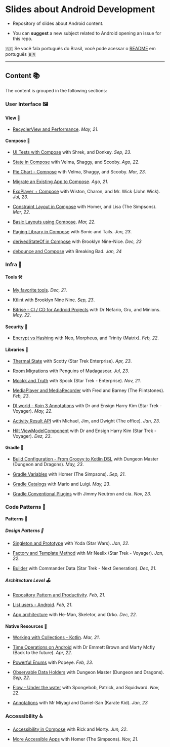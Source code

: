 # Slides about Android Development

- Repository of slides about Android content.

- You can **suggest** a new subject related to Android opening an issue for this repo.

 🇧🇷 Se você fala português do Brasil, você pode acessar o [README](README_pt-br.md) em português 🇧🇷

---

## Content 📚

The content is grouped in the following sections:

### User Interface 🖼️

#### View 🌟

- [RecyclerView and Performance](https://jamboard.google.com/d/1mjENz8hBH8C98u5Lz06GO4u1Ty13Mhr6MizVrr0WOEA/edit?usp=share_link). *May, 21*.

#### Compose 🤩

- [UI Tests with Compose](https://docs.google.com/presentation/d/14aWCAt0zquCZSQOotnayUIaQ8xXFnHO0SEhzFb_FipY/edit?usp=share_link) with Shrek, and Donkey. *Sep, 23*.

- [State in Compose](https://docs.google.com/presentation/d/1I0v9jJH3ubpS3RDosKA2IJQbhQAXZg9v1lPl4_pAr_Q/edit?usp=share_link) with Velma, Shaggy, and Scooby. *Ago, 22*.

- [Pie Chart - Compose](https://docs.google.com/presentation/d/13G8vpOUqeSwZLrFae0DeyfLucHZQRH9QqvZNOfcLwQM/edit?usp=share_link) with Velma, Shaggy, and Scooby. *Mar, 23*.

- [Migrate an Existing App to Compose](https://jamboard.google.com/d/1qj0Va2wpT2TtWoJVDlvtTtOeJ8oCSznaJ7CWdMmJaSQ/edit?usp=share_link). *Ago, 21*.

- [ExoPlayer + Compose](https://docs.google.com/presentation/d/12zpWhriXG4Y7y-SYsJYi2jmvs2PfOmw7uPbhjwWAexI/edit?usp=share_link) with Wiston, Charon, and Mr. Wick (John Wick). *Jul, 23*.

- [Constraint Layout in Compose](https://docs.google.com/presentation/d/1pjZgfBYtNLSI1d4kWWXnH3cayArsy_fLXB1kKcy6fWI/edit?usp=share_link) with Homer, and Lisa (The Simpsons). *Mar, 22*.

- [Basic Layouts using Compose](https://docs.google.com/presentation/d/1Lngv4uyb8SP5j6l1WfpSNK-896qapD1cRZi9HJZRmxw/edit?usp=share_link). *Mar, 22*.

- [Paging Library in Compose](https://docs.google.com/presentation/d/1X6s1qgUuse8sgCODfZv6sDJtJXmEWOB-xig80B_aXH0/edit?usp=share_link) with Sonic and Tails. *Jun, 23*.

- [derivedStateOf in Compose](https://docs.google.com/presentation/d/1tU9S8MuaOM9jxyo8ZVodlub6F7mQnt2-jpvtNB78-ME/edit?usp=sharing) with Brooklyn Nine-Nice. *Dec, 23*

- [debounce and Compose](https://docs.google.com/presentation/d/1jwjA1o5HGFGe4L1-ri5oBP4Y4o7o7nqGKRHXVFt-izQ/edit?usp=sharing) with Breaking Bad. *Jan, 24*

### Infra 📐

#### Tools 🛠️

- [My favorite tools](https://docs.google.com/presentation/d/1TMbNXGi3pa2l3dtEhFClwJb1uCqSZxovFSAhSlp-FkY/edit?usp=share_link). *Dec, 21*.

- [Ktlint](https://docs.google.com/presentation/d/1-LU5la1Calc4u0ki8v8PLti54HtHM03S6-MPX3RyyQc/edit?usp=share_link) with Brooklyn Nine Nine. *Sep, 23*.

- [Bitrise - CI / CD for Android Projects](https://docs.google.com/presentation/d/1r7fbqPcwh5FFjLXlXPRRajNxf_HOkAevMUyhUFeEoOQ/edit?usp=share_link) with Dr Nefario, Gru, and Minions. *May, 22*.

#### Security 🔐

- [Encrypt vs Hashing](https://docs.google.com/presentation/d/18C7JpU7OPw0mkd_PhSB1g13jEDepdHcx0Z_EQpafv7Q/edit?usp=share_link) with Neo, Morpheus, and Trinity (Matrix). *Feb, 22*.

#### Libraries 📖

- [Thermal State](https://docs.google.com/presentation/d/1qV9Pmxm3jmz4v3_lQpMSYhzk4q7pXlOkQkl1eabSQvo/edit?usp=share_link) with Scotty (Star Trek Enterprise). *Apr, 23*.

- [Room Migrations](https://docs.google.com/presentation/d/1aik2CJ6bmvAkMDW4EqpopUyoswgEmf3q0EIoUv6yuWs/edit?usp=share_link) with Penguins of Madagascar. *Jul, 23*.

- [Mockk and Truth](https://docs.google.com/presentation/d/1HtE9Tu0FIxETz-a4ihVgAgsxFt9U8-OJe33MmxkFvvE/edit?usp=share_link) with Spock (Star Trek - Enterprise). *Nov, 21*.

- [MediaPlayer and MediaRecorder](https://docs.google.com/presentation/d/1IpUAeRg1NaRmvyr-NSW1jWe1dVfM1rjwmecINBe2xvA/edit?usp=share_link) with Fred and Barney (The Flintstones). *Feb, 23*.

- [DI world - Koin 3 Annotations](https://docs.google.com/presentation/d/1N42rWSxMnc1LX5gk17sJi1_NY-R7bNxAMcTY8_afr54/edit?usp=share_link) with Dr and Ensign Harry Kim (Star Trek - Voyager). *May, 22*.

- [Activity Result API](https://docs.google.com/presentation/d/1Q6nHSaJuat2NeeGGm71UyXG_TjidFZMrW6eh0ggz8E0/edit?usp=share_link) with Michael, Jim, and Dwight (The office). *Jan, 23*.

- [Hilt ViewModelComponent](https://docs.google.com/presentation/d/1_03YGpXuoYW-GUjrlgqNsGg7Pb_K1xDUaOx39lNzdMM/edit?usp=sharing) with Dr and Ensign Harry Kim (Star Trek - Voyager). *Dez, 23*.

#### Gradle 🐘

- [Build Configuration - From Groovy to Kotlin DSL](https://docs.google.com/presentation/d/1-JsNk0RaLG5py_Tvv11PVCyTrxs3XN-0i7jtlbw5G4U/edit?usp=share_link) with Dungeon Master (Dungeon and Dragons). *May, 23*.

- [Gradle Variables](https://docs.google.com/presentation/d/1tWFc_F4gPHUTKX7MXKGHcQ6b5chPRn7sVzYhnu2sIQE/edit?usp=share_link) with Homer (The Simpsons). *Sep, 21*.

- [Gradle Catalogs](https://docs.google.com/presentation/d/1yXN6_XYsbl60OsQV4FsE-vWKyHDhZfVcxPX4bkgD7sU/edit?usp=share_link) with Mario and Luigi. *May, 23*.

- [Gradle Conventional Plugins](https://docs.google.com/presentation/d/1hmRuo6SSu6WTIlo1yHd7c9iSAh26xDE6sjHsuLSeehY/edit?usp=sharing) with Jimmy Neutron and cia. *Nov, 23*.

### Code Patterns 📝

#### Patterns 🔗

##### Design Patterns 📏

- [Singleton and Prototype](https://docs.google.com/presentation/d/1fonULsnijGLmNH9_GKBwiTsbVIiiqEpMltYgQAvXiys/edit?usp=share_link) with Yoda (Star Wars). *Jan, 22*.

- [Factory and Template Method](https://docs.google.com/presentation/d/12JfbVVKEm6i5Z8DPp1xui6q_eF4TuCg9DsJXsGM2PvU/edit?usp=share_link) with Mr Neelix (Star Trek - Voyager). *Jan, 22*.

- [Builder](https://docs.google.com/presentation/d/1f0jbshpOHK1576o08HsZBxJXjwdi03j_KS80L7KP6t4/edit?usp=share_link) with Commander Data (Star Trek - Next Generation). *Dec, 21*.

##### Architecture Level 🕹️

- [Repository Pattern and Productivity](https://jamboard.google.com/d/1xYkPDpskY4yOI9VfxNsu4VED-31-PKqg8jk2R2uxLEQ/edit?usp=share_link). *Feb, 21*.

- [List users - Android](https://jamboard.google.com/d/1Pf6sXdyOSD_3Xnc6ej4iJirfK2dVtANO0umvzzo29yk/edit?usp=share_link). *Feb, 21*.

- [App architecture](https://docs.google.com/presentation/d/14QSuaO_ooxUKgknQY25GEvDIAsQ1GAqd-a5cfQti3BI/edit?usp=share_link) with He-Man, Skeletor, and Orko. *Dec, 22*.

#### Native Resources 🏁

- [Working with Collections - Kotlin](https://jamboard.google.com/d/1QXc0G4vXbFwQxip5UMOSzl8V6wBzVZZ5VGqXRdOGTqs/edit?usp=share_link). *Mar, 21*.

- [Time Operations on Android](https://docs.google.com/presentation/d/1pSRU17y2owjQez2qocSCWonARDlVSFzlopxvq-uDfcI/edit?usp=share_link) with Dr Emmett Brown and Marty Mcfly (Back to the future). *Apr, 22*.

- [Powerful Enums](https://docs.google.com/presentation/d/1So9cyXFQYxPbwMafoPUNMbSS8B3JxgexDwWFFdDIJac/edit?usp=share_link) with Popeye. *Feb, 23*.

- [Observable Data Holders](https://docs.google.com/presentation/d/1jJ7fIfCQ2l5JFQ0U9H0GEO46zWg4_3PUn8wzE6Ei02Y/edit?usp=sharing) with Dungeon Master (Dungeon and Dragons). *Sep, 22*.

- [Flow - Under the water](https://docs.google.com/presentation/d/14VLDmulVsSZH8abnzTA1rM8HCo0dFo5W5PLBC-t-WII/edit?usp=share_link) with Spongebob, Patrick, and Squidward. *Nov, 22*.

- [Annotations](https://docs.google.com/presentation/d/1KLNyLW3CORHDHhk6MdehKY1dQ03rHdh6orVryBZ8etA/edit?usp=share_link) with Mr Miyagi and Daniel-San (Karate Kid). *Jan, 23*

### Accessibility ♿️

- [Accessibility in Compose](https://docs.google.com/presentation/d/1mBwUk92Lysz5utNgvMoYJPvp6Xl1b5ssYVR6j_xuqUc/edit?usp=share_link) with Rick and Morty. *Jun, 22*.

- [More Accessible Apps](https://docs.google.com/presentation/d/198BQUaxMTh9HCSG6l8FrqteCCGYifPmNt6n8d-U3y1Y/edit?usp=share_link) with Homer (The Simpsons). *Nov, 21*.
